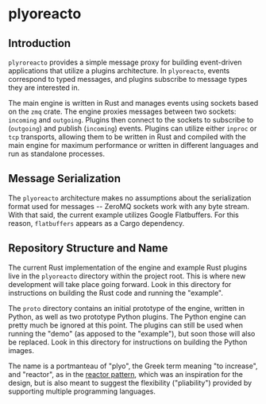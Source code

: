 # plyoreacto

## Introduction
`plyroreacto` provides a simple message proxy for building event-driven applications that utilize a plugins architecture. In `plyoreacto`, events correspond to typed messages, and plugins subscribe to message types they are interested in. 

The main engine is written in Rust and manages events using sockets based on the `zmq` crate. The engine proxies messages between two sockets: `incoming` and `outgoing`. Plugins then connect to the
sockets to subscribe to (`outgoing`) and publish (`incoming`) events. Plugins can utilize either 
`inproc` or `tcp` transports, allowing them to be written in Rust and compiled with the main 
engine for maximum performance or written in different languages and run as standalone processes.


## Message Serialization

The `plyoreacto` architecture makes no assumptions about the serialization format used for messages --
ZeroMQ sockets work with any byte stream. With that said, the current example utilizes Google 
Flatbuffers. For this reason, `flatbuffers` appears as a Cargo dependency. 


## Repository Structure and Name

The current Rust implementation of the engine and example Rust plugins live in the `plyoreacto` directory within the project root. This is where new development will take place going forward.
Look in this directory for instructions on building the Rust code and running the "example". 

The `proto` directory contains an initial prototype of the engine, written in Python, as well as two prototype Python plugins. The Python engine can pretty much be ignored at this point. The plugins can 
still be used when running the "demo" (as apposed to the "example"), but soon those will also be 
replaced. Look in this directory for instructions on building the Python images. 

The name is a portmanteau of "plyo", the Greek term meaning "to increase", and
"reactor", as in the [reactor pattern](https://en.wikipedia.org/wiki/Reactor_pattern), which was an inspiration for the design, but is also meant to suggest the flexibility ("pliability") provided by supporting multiple programming languages.
